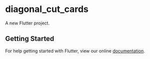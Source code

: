 # diagonal_cut_cards

A new Flutter project.

## Getting Started

For help getting started with Flutter, view our online
[documentation](https://flutter.io/).

